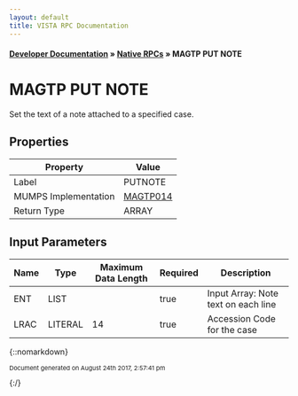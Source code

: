 ```yaml
---
layout: default
title: VISTA RPC Documentation
---
```


#### [Developer Documentation](../index) &#187; [Native RPCs](TableOfContents) &#187; MAGTP PUT NOTE<br/>
# MAGTP PUT NOTE

Set the text of a note attached to a specified case.

## Properties

Property | Value
--- | ---
Label | PUTNOTE
MUMPS Implementation | [MAGTP014](http://code.osehra.org/dox/Routine_MAGTP014_source.html)
Return Type | ARRAY


## Input Parameters

Name | Type | Maximum Data Length | Required | Description
--- | --- | --- | --- | ---
ENT | LIST |  | true | Input Array: Note text on each line
LRAC | LITERAL | 14 | true | Accession Code for the case



{::nomarkdown} <br/><p style="font-size: 11px">Document generated on August 24th 2017, 2:57:41 pm</p>{:/}